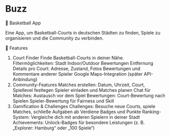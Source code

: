 # Buzz 

🏀 Basketball App

Eine App, um Basketball-Courts in deutschen Städten zu finden, Spiele zu organisieren und die Community zu verbinden.


🚀 Features

1. Court Finder
Finde Basketball-Courts in deiner Nähe.
Filtermöglichkeiten:
Stadt
Indoor/Outdoor
Bewertungen
Entfernung
Details pro Court:
Adresse, Zustand, Fotos
Bewertungen und Kommentare anderer Spieler
Google Maps-Integration (später API-Anbindung)
2. Community-Features
Matches erstellen:
Datum, Uhrzeit, Court, Spiellevel festlegen
Spieler einladen und Matches planen
Chat für Matches:
Austausch vor dem Spiel
Bewertungen:
Court-Bewertung nach Spielen
Spieler-Bewertung für Fairness und Skill
3. Gamification & Challenges
Challenges:
Besuche neue Courts, spiele Matches, schließe Aufgaben ab
Verdiene Badges und Punkte
Ranking-System:
Vergleiche dich mit anderen Spielern in deiner Stadt
Achievements:
Unlock-Badges für besondere Leistungen (z. B. „Explorer: Hamburg“ oder „100 Spiele“)

